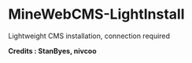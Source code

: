 # MineWebCMS-LightInstall
Lightweight CMS installation, connection required

**Credits : StanByes, nivcoo**
